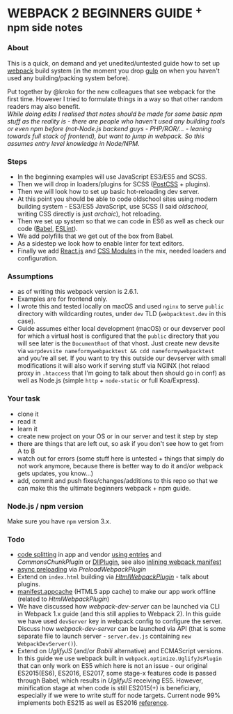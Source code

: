 # WEBPACK 2 BEGINNERS GUIDE <sup>+ npm side notes</sup>

### About

This is a quick, on demand and yet unedited/untested guide how to set up [webpack](https://webpack.github.io) build system (in the moment you drop [gulp](http://gulpjs.com) on when you haven't used any building/packing system before).

Put together by @kroko for the new colleagues that see webpack for the first time. However I tried to formulate things in a way so that other random readers may also benefit.  
_While doing edits I realised that notes should be made for some basic npm stuff as the reality is - there are people who haven't used any building tools or even npm before (not-Node.js backend guys - PHP/ROR/... - leaning towards full stack of frontend), but want to jump in webpack. So this assumes entry level knowledge in Node/NPM._

### Steps

* In the beginning examples will use JavaScript ES3/ES5 and SCSS.
* Then we will drop in loaders/plugins for SCSS ([PostCSS](http://postcss.org) + plugins).
* Then we will look how to set up basic hot-reloading dev server.
* At this point you should be able to code oldschool sites using modern building system - ES3/ES5 JavaScript, use SCSS (I said _oldschool_, writing CSS directly is just _archaic_), hot reloading.
* Then we set up system so that we can code in ES6 as well as check our code ([Babel](https://babeljs.io), [ESLint](http://eslint.org)).
* We add polyfills that we get out of the box from Babel.
* As a sidestep we look how to enable linter for text editors.
* Finally we add [React.js](https://facebook.github.io/react/) and [CSS Modules](https://github.com/css-modules/css-modules) in the mix, needed loaders and configuration.

### Assumptions

* as of writing this webpack version is 2.6.1.
* Examples are for frontend only.
* I wrote this and tested locally on macOS and used `nginx` to serve `public` directory with wildcarding routes, under `dev` TLD (`webpacktest.dev` in this case).
* Guide assumes either local development (macOS) or our devserver pool for which a virtual host is configured that the `public` directory that you will see later is the `DocumentRoot` of that vhost. Just create new devsite via `warpdevsite nameformywebpacktest && cdd nameformywebpacktest ` and you're all set. If you want to try this outside our devserver with small modifications it will also work if serving stuff via NGINX (hot relaod proxy in `.htaccess` that I'm going to talk about then should go in conf) as well as Node.js (simple `http` + `node-static` or full Koa/Express).

### Your task

* clone it
* read it
* learn it
* create new project on your OS or in our server and test it step by step
* there are things that are left out, so ask if you don't see how to get from A to B
* watch out for errors (some stuff here is untested + things that simply do not work anymore, because there is better way to do it and/or webpack gets updates, you know...)
* add, commit and push fixes/changes/additions to this repo so that we can make this the ultimate beginners webpack + npm guide.


### Node.js / npm version

Make sure you have `npm` version 3.x.

### Todo

* [code splitting](https://webpack.js.org/guides/code-splitting-libraries/) in app and vendor [using entries](https://webpack.js.org/concepts/entry-points/#separate-app-and-vendor-entries) and *CommonsChunkPlugin* or [DllPlugin](https://webpack.js.org/plugins/dll-plugin/), see also [inlining webpack manifest](https://github.com/jouni-kantola/inline-chunk-manifest-html-webpack-plugin)
* [async preloading](https://github.com/GoogleChrome/preload-webpack-plugin) via *PreloadWebpackPlugin*
* Extend on `index.html` building via [*HtmlWebpackPlugin*](https://www.npmjs.com/package/html-webpack-plugin) - talk about plugins.
* [manifest.appcache](https://github.com/lettertwo/appcache-webpack-plugin) (HTML5 app cache) to make our app work offline (related to *HtmlWebpackPlugin*)
* We have discussed how *webpack-dev-server* can be launched via CLI in Webpack 1.x guide (and this still applies to Webpack 2). In this guide we have used `devServer` key in webpack config to configure the server. Discuss how *webpack-dev-server* can be launched via API (that is some separate file to launch server - `server.dev.js` containing `new WebpackDevServer()`).
* Extend on *UglifyJS* (and/or *Babili* alternative) and ECMAScript versions. In this guide we use webpack built in `webpack.optimize.UglifyJsPlugin` that can only work on ES5 which here is not an issue - our original ES2015(ES6), ES2016, ES2017, some stage-x features code is passed through Babel, which results in *UglifyJS* receiving ES5. However, minification stage at when code is still ES2015(+) is beneficiary, especially if we were to write stuff for node targets. Current node 99% implements both ES215 as well as ES2016 [reference](http://node.green).